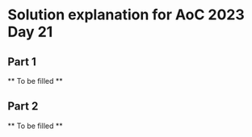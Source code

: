 # Solution explanation for AoC 2023 Day 21

## Part 1

** To be filled **

## Part 2

** To be filled **